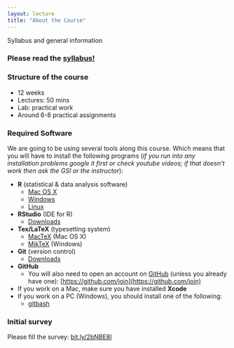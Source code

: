 ```yaml
---
layout: lecture
title: "About the Course"
---
```


<p class="message">
  Syllabus and general information
</p>


<h3>
	Please read the <a href="../../syllabus">syllabus!</a>
</h3>

### Structure of the course

- 12 weeks
- Lectures: 50 mins
- Lab: practical work
- Around 6-8 practical assignments


<h3>
	<span class="fa fa-download fa-lg main-list-item-icon"></span>
	Required Software
</h3>

We are going to be using several tools along this course. Which means that you will have to install the following programs (_if you run into any installation problems google it first or check youtube videos; if that doesn't work then ask the GSI or the instructor_):

- __R__ (statistical & data analysis software)
	- [Mac OS X](https://cran.r-project.org/bin/macosx/)
	- [Windows](https://cran.r-project.org/bin/windows/base/)
	- [Linux](https://cran.r-project.org/bin/linux/)
- __RStudio__ (IDE for R)
	- [Downloads](https://www.rstudio.com/products/rstudio/download/)
- __Tex/LaTeX__ (typesetting system)
	- [MacTeX](https://tug.org/mactex/) (Mac OS X)
	- [MikTeX](http://miktex.org/download) (Windows)
- __Git__ (version control)
	- [Downloads](https://git-scm.com/downloads)
- __GitHub__
	- You will also need to open an account on [GitHub](https://github.com/) (unless you already have one): [https://github.com/join](https://github.com/join)
- If you work on a Mac, make sure you have installed __Xcode__
- If you work on a PC (Windows), you should install one of the following:
	+ [gitbash](https://openhatch.org/missions/windows-setup/install-git-bash)


### Initial survey

Please fill the survey: [bit.ly/2bNBE8l](http://bit.ly/2bNBE8l)
